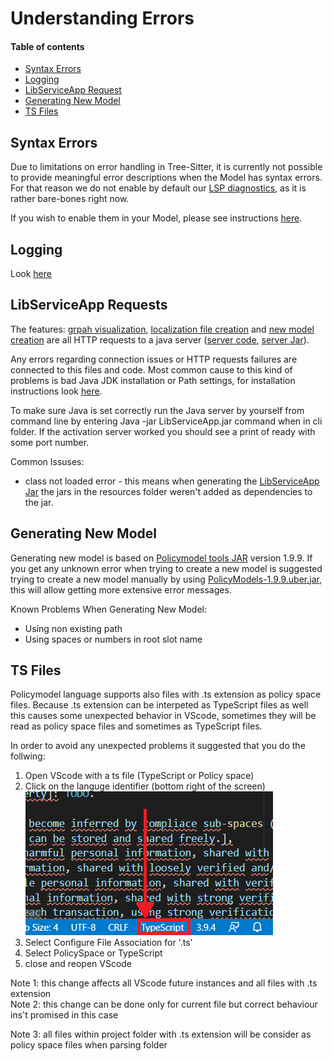 # Understanding Errors <!-- omit in toc -->

#### Table of contents  <!-- omit in toc -->
- [Syntax Errors](#syntax-errors)
- [Logging](#Logging)
- [LibServiceApp Request](#LibServiceApp-Requests)
- [Generating New Model](#Generating-New-Model)
- [TS Files](#TS-Files)

## Syntax Errors
Due to limitations on error handling in Tree-Sitter, it is currently not possible to provide meaningful error descriptions when the Model has syntax errors. For that reason we do not enable by default our [LSP diagnostics](#https://microsoft.github.io/language-server-protocol/specification#diagnostic), as it is rather bare-bones right now.

If you wish to enable them in your Model, please see instructions [here](../README.md#supported-settings).

## Logging
Look [here](./CONTRIBUTING.md/#Server-Logging)

## LibServiceApp Requests
The features: [grpah visualization](./../README.md/#graphviz-visualization), [localization file creation](./../README.md/#localization) and [new model creation](./../README.md/#create-new-model) are all HTTP requests to a java server ([server code](./../LibServiceApp), [server Jar](./../cli/LibServiceApp.jar)).

Any errors regarding connection issues or HTTP requests failures are connected to this files and code. Most common cause to this kind of problems is bad Java JDK installation or Path settings, for installation instructions look [here](./../README.md/#installation).

To make sure Java is set correctly run the Java server by yourself from command line by entering Java -jar LibServiceApp.jar command when in cli folder. If the activation server worked you should see a print of ready with some port number.

Common Issuses:
- class not loaded error - this means when generating the [LibServiceApp Jar](./CONTRIBUTING.md/#LibServiceAPP) the jars in the resources folder weren't added as dependencies to the jar.

## Generating New Model
Generating new model is based on [Policymodel tools JAR](https://github.com/IQSS/DataTaggingLibrary) version 1.9.9.
If you get any unknown error when trying to create a new model is suggested trying to create a new model manually by using [PolicyModels-1.9.9.uber.jar](./../LibServiceApp/resources/PolicyModels-1.9.9.uber.jar), this will allow getting more extensive error messages.

Known Problems When Generating New Model:
- Using non existing path
- Using spaces or numbers in root slot name


## TS Files
Policymodel language supports also files with .ts extension as policy space files. Because .ts extension can be interpeted as TypeScript files as well this causes some unexpected behavior in VScode, sometimes they will be read as policy space files and sometimes as TypeScript files.

In order to avoid any unexpected problems it suggested that you do the follwing:
1. Open VScode with a ts file (TypeScript or Policy space)
2. Click on the languge identifier (bottom right of the screen)<br>
![languge-identifier-image](./images/language_identifier.png)
3. Select Configure File Association for '.ts'
4. Select PolicySpace or TypeScript
5. close and reopen VScode

Note 1: this change affects all VScode future instances and all files with .ts extension<br>
Note 2: this change can be done only for current file but correct behaviour ins't promised in this case

Note 3: all files within project folder with .ts extension will be consider as policy space files when parsing folder